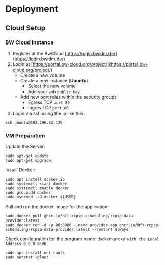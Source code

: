 # Deployment

## Cloud Setup

### BW Cloud Instance

1. Register at the BwCloud [https://login.bwidm.de/](https://login.bwidm.de/)
2. Login at [https://portal.bw-cloud.org/project/](https://portal.bw-cloud.org/project/)
   * Create a new volume
   * Create a new instance (__Ubuntu__)
      * Select the new volume
      * Add your ssh `public key`
   * Add new port rules within the security groups
      * Egress TCP `port 80`
      * Ingres TCP `port 80`
3. Login via ssh using the ip like this:

```shell
ssh ubuntu@193.196.52.129
```

### VM Preparation

Update the Server:

```shell
sudo apt-get update
sudo apt-get upgrade
```

Install Docker:

```shell
sudo apt install docker.io
sudo systemctl start docker
sudo systemctl enable docker
sudo groupadd docker
sudo usermod -aG docker ${USER}
```

Pull and run the docker image for the application:

```shell
sudo docker pull ghcr.io/hft-rcpsp-scheduling/rcpsp-data-provider:latest
sudo docker run -d -p 80:8080 --name provider-app ghcr.io/hft-rcpsp-scheduling/rcpsp-data-provider:latest --restart always
```

Check configuration for the program name: `docker-proxy with the Local Address 0.0.0.0:80`

```shell
sudo apt install net-tools
sudo netstat -plnut
```
